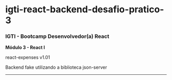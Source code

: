 # igti-react-backend-desafio-pratico-3

### IGTI - Bootcamp Desenvolvedor(a) React

**Módulo 3 - React I**

<p>react-expenses v1.01</p>
<p>Backend fake utilizando a biblioteca json-server</p>

<hr/>
